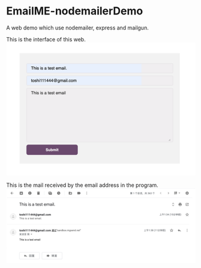 # EmailME-nodemailerDemo
A web demo which use nodemailer, express and mailgun.

This is the interface of this web.
![](https://github.com/Toshi14141414/EmailME-nodemailerDemo/blob/master/web.jpg)

This is the mail received by the email address in the program.
![](https://github.com/Toshi14141414/EmailME-nodemailerDemo/blob/master/mail.jpg)
